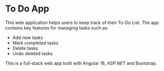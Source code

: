 # To Do App
This web application helps users to keep track of their To-Do List. The app contains key features for managing tasks such as:
- Add new tasks
- Mark completed tasks
- Delete tasks
- Undo deleted tasks

This is a full-stack web app built with Angular 18, ASP.NET and Bootstrap.
